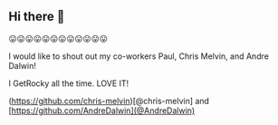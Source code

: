 ## Hi there 👋

😛😛😛😛😛😛😛😛😛😛😛😛

I would like to shout out my co-workers Paul, Chris Melvin, and Andre Dalwin!

I GetRocky all the time. LOVE IT!

(https://github.com/chris-melvin)[@chris-melvin] and [https://github.com/AndreDalwin](@AndreDalwin)

